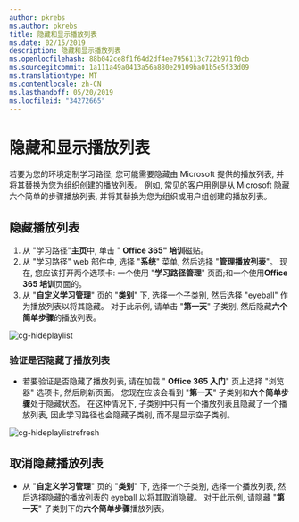 ```yaml
---
author: pkrebs
ms.author: pkrebs
title: 隐藏和显示播放列表
ms.date: 02/15/2019
description: 隐藏和显示播放列表
ms.openlocfilehash: 88b042ce8f1f64d2df4ee7956113c722b971f0cb
ms.sourcegitcommit: 1a111a49a0413a56a880e29109ba01b5e5f33d09
ms.translationtype: MT
ms.contentlocale: zh-CN
ms.lasthandoff: 05/20/2019
ms.locfileid: "34272665"
---
```

# <a name="hide-and-show-playlists"></a>隐藏和显示播放列表

若要为您的环境定制学习路径, 您可能需要隐藏由 Microsoft 提供的播放列表, 并将其替换为您为组织创建的播放列表。 例如, 常见的客户用例是从 Microsoft 隐藏六个简单的步骤播放列表, 并将其替换为您为组织或用户组创建的播放列表。 

## <a name="hide-a-playlist"></a>隐藏播放列表

1. 从 "学习路径"**主页**中, 单击 " **Office 365" 培训**磁贴。
2. 从 "学习路径" web 部件中, 选择 "**系统**" 菜单, 然后选择 "**管理播放列表**"。 现在, 您应该打开两个选项卡: 一个使用 "**学习路径管理**" 页面;和一个使用**Office 365 培训**页面的。 
3. 从 "**自定义学习管理**" 页的 "**类别**" 下, 选择一个子类别, 然后选择 "eyeball" 作为播放列表以将其隐藏。 对于此示例, 请单击 "**第一天**" 子类别, 然后隐藏**六个简单步骤**的播放列表。  

![cg-hideplaylist](media/cg-hideplaylist.png)

### <a name="verify-the-playlist-is-hidden"></a>验证是否隐藏了播放列表
- 若要验证是否隐藏了播放列表, 请在加载 " **Office 365 入门**" 页上选择 "浏览器" 选项卡, 然后刷新页面。 您现在应该会看到 "**第一天**" 子类别和**六个简单步骤**处于隐藏状态。 在这种情况下, 子类别中只有一个播放列表且隐藏了一个播放列表, 因此学习路径也会隐藏子类别, 而不是显示空子类别。 

![cg-hideplaylistrefresh](media/cg-hideplaylistrefresh.png)

## <a name="unhide-a-playlist"></a>取消隐藏播放列表

- 从 "**自定义学习管理**" 页的 "**类别**" 下, 选择一个子类别, 选择一个播放列表, 然后选择隐藏的播放列表的 eyeball 以将其取消隐藏。 对于此示例, 请隐藏 "**第一天**" 子类别下的**六个简单步骤**播放列表。  

